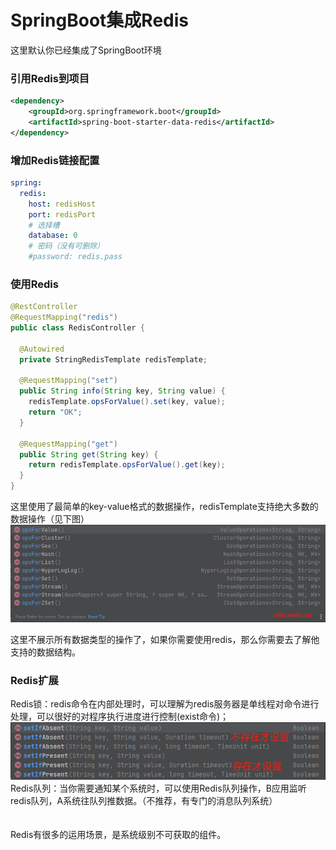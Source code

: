 # SpringBoot集成Redis

这里默认你已经集成了SpringBoot环境
### 引用Redis到项目
```xml
<dependency>
    <groupId>org.springframework.boot</groupId>
    <artifactId>spring-boot-starter-data-redis</artifactId>
</dependency>
```

### 增加Redis链接配置
```yaml
spring:
  redis:
    host: redisHost
    port: redisPort
    # 选择槽
    database: 0
    # 密码（没有可删除）
    #password: redis.pass
```

### 使用Redis
```java
@RestController
@RequestMapping("redis")
public class RedisController {

  @Autowired
  private StringRedisTemplate redisTemplate;

  @RequestMapping("set")
  public String info(String key, String value) {
    redisTemplate.opsForValue().set(key, value);
    return "OK";
  }

  @RequestMapping("get")
  public String get(String key) {
    return redisTemplate.opsForValue().get(key);
  }
}
```

这里使用了最简单的key-value格式的数据操作，redisTemplate支持绝大多数的数据操作（见下图）
![pic0004.png](pic0004.png)

这里不展示所有数据类型的操作了，如果你需要使用redis，那么你需要去了解他支持的数据结构。


### Redis扩展
Redis锁：redis命令在内部处理时，可以理解为redis服务器是单线程对命令进行处理，可以很好的对程序执行进度进行控制(exist命令)；
![img.png](pic0005.png)
Redis队列：当你需要通知某个系统时，可以使用Redis队列操作，B应用监听redis队列，A系统往队列推数据。（不推荐，有专门的消息队列系统）  
<br>
<br>
Redis有很多的运用场景，是系统级别不可获取的组件。